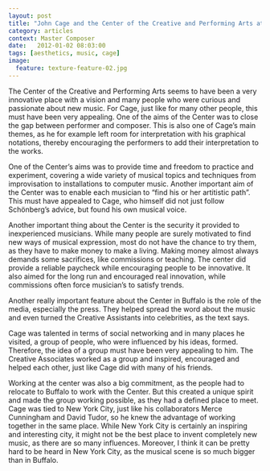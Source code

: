 ```yaml
---
layout: post
title: "John Cage and the Center of the Creative and Performing Arts at SUNY Buffalo"
category: articles
context: Master Composer
date:   2012-01-02 08:03:00
tags: [aesthetics, music, cage]
image:
  feature: texture-feature-02.jpg
---
```


The Center of the Creative and Performing Arts seems to have been a very innovative place with a vision and many people who were curious and passionate about new music. For Cage, just like for many other people, this must have been very appealing. One of the aims of the Center was to close the gap between performer and composer. This is also one of Cage’s main themes, as he for example left room for interpretation with his graphical notations, thereby encouraging the performers to add their interpretation to the works. 

One of the Center’s aims was to provide time and freedom to practice and experiment, covering a wide variety of musical topics and techniques from improvisation to installations to computer music. Another important aim of the Center was to enable each musician to “find his or her artitistic path”. This must have appealed to Cage, who himself did not just follow Schönberg’s advice, but found his own musical voice.

Another important thing about the Center is the security it provided to inexperienced musicians. While many people are surely motivated to find new ways of musical expression, most do not have the chance to try them, as they have to make money to make a living. Making money almost always demands some sacrifices, like commissions or teaching. The center did provide a reliable paycheck while encouraging people to be innovative. It also aimed for the long run and encouraged real innovation, while commissions often force musician’s to satisfy trends.

Another really important feature about the Center in Buffalo is the role of the media, especially the press. They helped spread the word about the music and even turned the Creative Assistants into celebrities, as the text says.

Cage was talented in terms of social networking and in many places he visited, a group of people, who were influenced by his ideas, formed. Therefore, the idea of a group must have been very appealing to him. The Creative Associates worked as a group and inspired, encouraged and helped each other, just like Cage did with many of his friends. 

Working at the center was also a big commitment, as the people had to relocate to Buffalo to work with the Center. But this created a unique spirit and made the group working possible, as they had a defined place to meet. Cage was tied to New York City, just like his collaborators Merce Cunningham and David Tudor, so he knew the advantage of working together in the same place. While New York City is certainly an inspiring and interesting city, it might not be the best place to invent completely new music, as there are so many influences. Moreover, I think it can be pretty hard to be heard in New York City, as the musical scene is so much bigger than in Buffalo.

